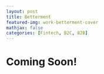 ```yaml
---
layout: post
title: Betterment
featured-img: work-betterment-cover
mathjax: false
categories: [Fintech, B2C, B2B]
---
```


# Coming Soon!




